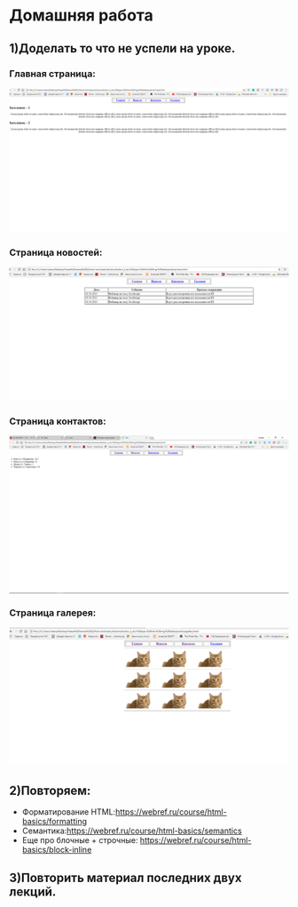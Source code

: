 ﻿# Домашняя работа


## 1)Доделать то что не успели на уроке.

 ### Главная страница:
  ![Alt Text](../../../src/images/main.png)
 ### Cтраница новостей:
 ![Alt Text](../../../src/images/news.png)
 ### Cтраница контактов:
 ![Alt Text](../../../src/images/contacts.png)
 ### Cтраница галерея:
 ![Alt Text](../../../src/images/gallery.png)

## 2)Повторяем:
  * Форматирование HTML:https://webref.ru/course/html-basics/formatting
  * Cемантика:https://webref.ru/course/html-basics/semantics
  * Еще про блочные + строчные: https://webref.ru/course/html-basics/block-inline

## 3)Повторить материал последних двух лекций.

